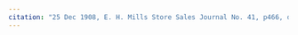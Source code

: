 ```yaml
---
citation: "25 Dec 1908, E. H. Mills Store Sales Journal No. 41, p466, digital photograph of book owned by Brooktondale collector."
---
```


